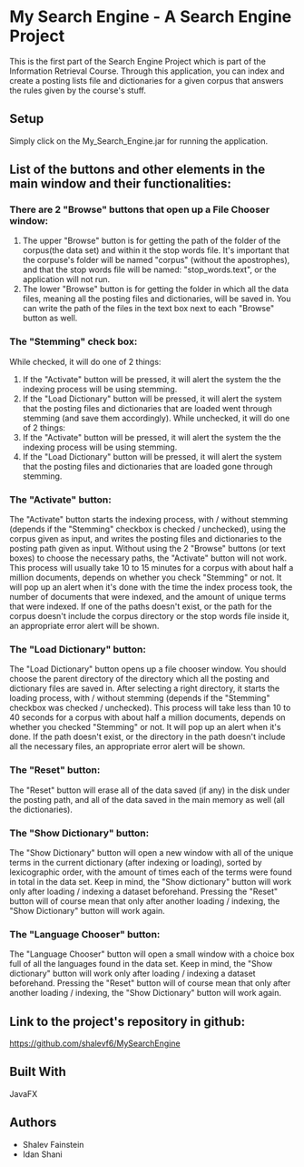 # My Search Engine - A Search Engine Project
This is the first part of the Search Engine Project which is part of the Information Retrieval Course.
Through this application, you can index and create a posting lists file and dictionaries for a given corpus
that answers the rules given by the course's stuff.

## Setup
Simply click on the My_Search_Engine.jar for running the application.

## List of the buttons and other elements in the main window and their functionalities:
### There are 2 "Browse" buttons that open up a File Chooser window:
1. The upper "Browse" button is for getting the path of the folder of the corpus(the
   data set) and within it the stop words file. It's important that the corpuse's
   folder will be named "corpus" (without the apostrophes), and that the stop words
   file will be named: "stop_words.text", or the application will not run.
2. The lower "Browse" button is for getting the folder in which all the data files,
   meaning all the posting files and dictionaries, will be saved in.
You can write the path of the files in the text box next to each "Browse" button as well.
### The "Stemming" check box:
While checked, it will do one of 2 things:
1. If the "Activate" button will be pressed, it will alert the system the the indexing
   process will be using stemming.
2. If the "Load Dictionary" button will be pressed, it will alert the system that the
   posting files and dictionaries that are loaded went through stemming (and save them
   accordingly).
While unchecked, it will do one of 2 things:
1. If the "Activate" button will be pressed, it will alert the system the the indexing
   process will be using stemming.
2. If the "Load Dictionary" button will be pressed, it will alert the system that the
   posting files and dictionaries that are loaded gone through stemming.
### The "Activate" button:
The "Activate" button starts the indexing process, with / without stemming (depends if
the "Stemming" checkbox is checked / unchecked), using the corpus given as input, and
writes the posting files and dictionaries to the posting path given as input.
Without using the 2 "Browse" buttons (or text boxes) to choose the necessary paths, the
"Activate" button will not work.
This process will usually take 10 to 15 minutes for a corpus with about half a million
documents, depends on whether you check "Stemming" or not. It will pop up an alert when
it's done with the time the index process took, the number of documents that were indexed,
and the amount of unique terms that were indexed.
If one of the paths doesn't exist, or the path for the corpus doesn't include the corpus
directory or the stop words file inside it, an appropriate error alert will be shown.
### The "Load Dictionary" button:
The "Load Dictionary" button opens up a file chooser window. You should choose the parent
directory of the directory which all the posting and dictionary files are saved in. After 
selecting a right directory, it starts the loading process, with / without stemming (depends
if the "Stemming" checkbox was checked / unchecked).
This process will take less than 10 to 40 seconds for a corpus with about half a million
documents, depends on whether you checked "Stemming" or not. It will pop up an alert when
it's done.
If the path doesn't exist, or the directory in the path doesn't include all the necessary
files, an appropriate error alert will be shown.
### The "Reset" button:
The "Reset" button will erase all of the data saved (if any) in the disk under the posting
path, and all of the data saved in the main memory as well (all the dictionaries).
### The "Show Dictionary" button:
The "Show Dictionary" button will open a new window with all of the unique terms in the
current dictionary (after indexing or loading), sorted by lexicographic order, with the
amount of times each of the terms were found in total in the data set.
Keep in mind, the "Show dictionary" button will work only after loading / indexing a
dataset beforehand. Pressing the "Reset" button will of course mean that only after 
another loading / indexing, the "Show Dictionary" button will work again.
### The "Language Chooser" button:
The "Language Chooser" button will open a small window with a choice box full of all the
languages found in the data set.
Keep in mind, the "Show dictionary" button will work only after loading / indexing a
dataset beforehand. Pressing the "Reset" button will of course mean that only after 
another loading / indexing, the "Show Dictionary" button will work again.


## Link to the project's repository in github:
https://github.com/shalevf6/MySearchEngine

## Built With
JavaFX

## Authors
- Shalev Fainstein
- Idan Shani
